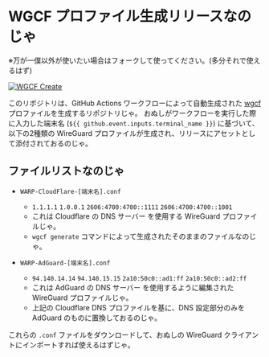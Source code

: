 # WGCF プロファイル生成リリースなのじゃ

※万が一僕以外が使いたい場合はフォークして使ってください。(多分それで使えるはず)

[![WGCF Create](https://github.com/SyameimaruKoa-company/wgcf-WireGuard/actions/workflows/blank.yml/badge.svg?event=workflow_run)](https://github.com/SyameimaruKoa-company/wgcf-WireGuard/actions/workflows/blank.yml)

このリポジトリは、GitHub Actions ワークフローによって自動生成された [wgcf](https://github.com/ViRb3/wgcf) プロファイルを生成するリポジトリじゃ。
おぬしがワークフローを実行した際に入力した端末名 (`${{ github.event.inputs.terminal_name }}`) に基づいて、以下の2種類の WireGuard プロファイルが生成され、リリースにアセットとして添付されておるのじゃ。

## ファイルリストなのじゃ

* `WARP-CloudFlare-[端末名].conf`
    *   `1.1.1.1` `1.0.0.1` `2606:4700:4700::1111` `2606:4700:4700::1001`
    * これは Cloudflare の DNS サーバー を使用する WireGuard プロファイルじゃ。
    * `wgcf generate` コマンドによって生成されたそのままのファイルなのじゃ。

* `WARP-AdGuard-[端末名].conf`
    * `94.140.14.14` `94.140.15.15` `2a10:50c0::ad1:ff` `2a10:50c0::ad2:ff`  
    * これは AdGuard の DNS サーバー を使用するように編集された WireGuard プロファイルじゃ。
    * 上記の Cloudflare DNS プロファイルを基に、DNS 設定部分のみを AdGuard のものに置換しておるのじゃ。

これらの `.conf` ファイルをダウンロードして、おぬしの WireGuard クライアントにインポートすれば使えるはずじゃ。
